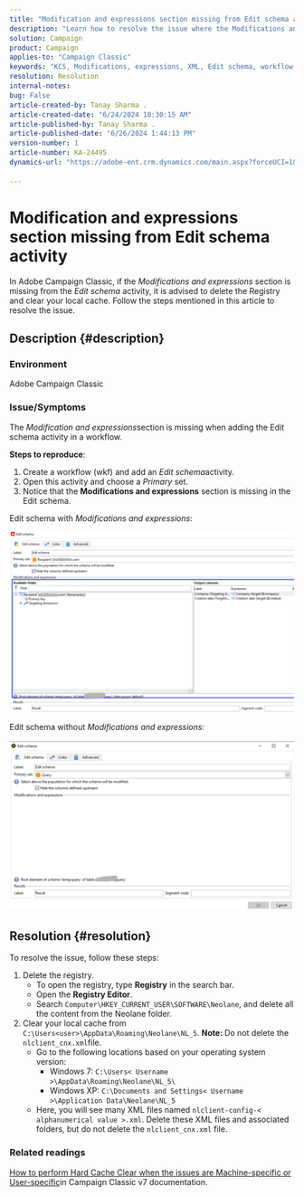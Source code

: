 ```yaml
---
title: "Modification and expressions section missing from Edit schema activity"
description: "Learn how to resolve the issue where the Modifications and expressions section is missing from the Edit schema activity in Adobe Campaign Classic."
solution: Campaign
product: Campaign
applies-to: "Campaign Classic"
keywords: "KCS, Modifications, expressions, XML, Edit schema, workflow, Adobe Campaign Classic, ACC"
resolution: Resolution
internal-notes: 
bug: False
article-created-by: Tanay Sharma .
article-created-date: "6/24/2024 10:30:15 AM"
article-published-by: Tanay Sharma .
article-published-date: "6/26/2024 1:44:13 PM"
version-number: 1
article-number: KA-24495
dynamics-url: "https://adobe-ent.crm.dynamics.com/main.aspx?forceUCI=1&pagetype=entityrecord&etn=knowledgearticle&id=2b9c87b9-1432-ef11-8409-000d3a5b439f"

---
```

# Modification and expressions section missing from Edit schema activity


In Adobe Campaign Classic, if the *Modifications and expressions* section is missing from the *Edit schema* activity, it is advised to delete the Registry and clear your local cache. Follow the steps mentioned in this article to resolve the issue.

## Description {#description}


### Environment

Adobe Campaign Classic

### Issue/Symptoms

The *Modification and expressions*section is missing when adding the Edit schema activity in a workflow.

<b>Steps to reproduce</b>:

1. Create a workflow (wkf) and add an *Edit schema*activity.
2. Open this activity and choose a *Primary* set.
3. Notice that the <b>Modifications and expressions</b> section is missing in the Edit schema.


Edit schema with *Modifications and expressions*:

![](assets/___4a8490b8-1f32-ef11-8409-000d3a5b439f___.png)

Edit schema without *Modifications and expressions*:

![](assets/___538490b8-1f32-ef11-8409-000d3a5b439f___.png)


## Resolution {#resolution}


To resolve the issue, follow these steps:

1. Delete the registry.
    - To open the registry, type <b>Registry</b> in the search bar.
    - Open the <b>Registry Editor</b>.
    - Search `Computer\HKEY_CURRENT_USER\SOFTWARE\Neolane`, and delete all the content from the Neolane folder.
2. Clear your local cache from `C:\Users<user>\AppData\Roaming\Neolane\NL_5`. <b>Note: </b>Do not delete the `nlclient_cnx.xml`file.
    - Go to the following locations based on your operating system version:
        - Windows 7: `C:\Users< Username >\AppData\Roaming\Neolane\NL_5\`
        - Windows XP: `C:\Documents and Settings< Username >\Application Data\Neolane\NL_5`
    - Here, you will see many XML files named `nlclient-config-< alphanumerical value >.xml`. Delete these XML files and associated folders, but do not delete the `nlclient_cnx.xml` file.


### Related readings

[How to perform Hard Cache Clear when the issues are Machine-specific or User-specific](https://experienceleague.adobe.com/en/docs/campaign-classic/using/getting-started/starting-with-adobe-campaign/faq/faq-campaign-config#perform-hard-cache-clear)in Campaign Classic v7 documentation.


